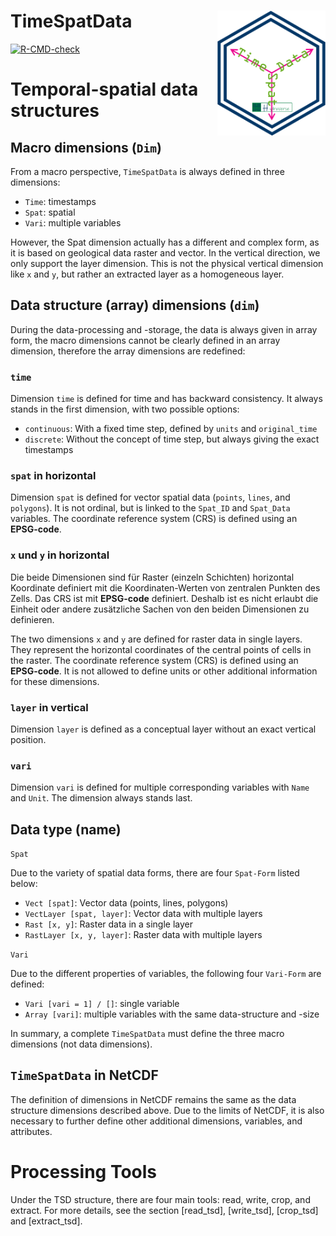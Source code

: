 
<!-- README.md is generated from README.Rmd. Please edit that file -->

# TimeSpatData <a href="https://luckykanlei.github.io/TimeSpatData/index.html"><img src="man/figures/logo.png" align="right" height="138" style="float:right; height:200px;"></a>

<!-- badges: start -->

[![R-CMD-check](https://github.com/tidyverse/ggplot2/actions/workflows/R-CMD-check.yaml/badge.svg)]()
<!-- badges: end -->

# Temporal-spatial data structures

## Macro dimensions (`Dim`)

From a macro perspective, `TimeSpatData` is always defined in three
dimensions:

-   `Time`: timestamps
-   `Spat`: spatial
-   `Vari`: multiple variables

However, the Spat dimension actually has a different and complex form,
as it is based on geological data raster and vector. In the vertical
direction, we only support the layer dimension. This is not the physical
vertical dimension like `x` and `y`, but rather an extracted layer as a
homogeneous layer.

## Data structure (array) dimensions (`dim`)

During the data-processing and -storage, the data is always given in
array form, the macro dimensions cannot be clearly defined in an array
dimension, therefore the array dimensions are redefined:

### `time`

Dimension `time` is defined for time and has backward consistency. It
always stands in the first dimension, with two possible options:

-   `continuous`: With a fixed time step, defined by `units` and
    `original_time`
-   `discrete`: Without the concept of time step, but always giving the
    exact timestamps

### `spat` in horizontal

Dimension `spat` is defined for vector spatial data (`points`, `lines`,
and `polygons`). It is not ordinal, but is linked to the `Spat_ID` and
`Spat_Data` variables. The coordinate reference system (CRS) is defined
using an **EPSG-code**.

### `x` und `y` in horizontal

Die beide Dimensionen sind für Raster (einzeln Schichten) horizontal
Koordinate definiert mit die Koordinaten-Werten von zentralen Punkten
des Zells. Das CRS ist mit **EPSG-code** definiert. Deshalb ist es nicht
erlaubt die Einheit oder andere zusätzliche Sachen von den beiden
Dimensionen zu definieren.

The two dimensions `x` and `y` are defined for raster data in single
layers. They represent the horizontal coordinates of the central points
of cells in the raster. The coordinate reference system (CRS) is defined
using an **EPSG-code**. It is not allowed to define units or other
additional information for these dimensions.

### `layer` in vertical

Dimension `layer` is defined as a conceptual layer without an exact
vertical position.

### `vari`

Dimension `vari` is defined for multiple corresponding variables with
`Name` and `Unit`. The dimension always stands last.

## Data type (name)

`Spat`

Due to the variety of spatial data forms, there are four `Spat-Form`
listed below:

-   `Vect [spat]`: Vector data (points, lines, polygons)
-   `VectLayer [spat, layer]`: Vector data with multiple layers
-   `Rast [x, y]`: Raster data in a single layer
-   `RastLayer [x, y, layer]`: Raster data with multiple layers

`Vari`

Due to the different properties of variables, the following four
`Vari-Form` are defined:

-   `Vari [vari = 1] / []`: single variable
-   `Array [vari]`: multiple variables with the same data-structure and
    -size

In summary, a complete `TimeSpatData` must define the three macro
dimensions (not data dimensions).

## `TimeSpatData` in NetCDF

The definition of dimensions in NetCDF remains the same as the data
structure dimensions described above. Due to the limits of NetCDF, it is
also necessary to further define other additional dimensions, variables,
and attributes.

# Processing Tools

Under the TSD structure, there are four main tools: read, write, crop,
and extract. For more details, see the section \[read_tsd\],
\[write_tsd\], \[crop_tsd\] and \[extract_tsd\].

